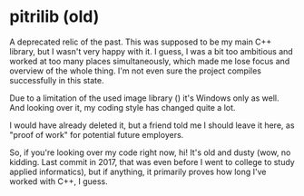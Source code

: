 # pitrilib (old)
A deprecated relic of the past. This was supposed to be my main C++ library, but I wasn't very happy with it. I guess, I was a bit too ambitious and worked at too many places simultaneously, which made me lose focus and overview of the whole thing. I'm not even sure the project compiles successfully in this state.

Due to a limitation of the used image library () it's Windows only as well. And looking over it, my coding style has changed quite a lot.

I would have already deleted it, but a friend told me I should leave it here, as "proof of work" for potential future employers.

So, if you're looking over my code right now, hi! It's old and dusty (wow, no kidding. Last commit in 2017, that was even before I went to college to study applied informatics), but if anything, it primarily proves how long I've worked with C++, I guess.
